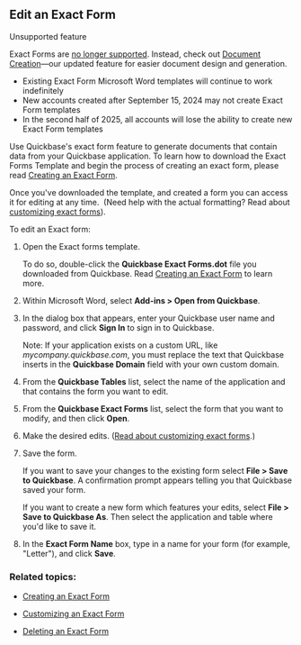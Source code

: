 ## Edit an Exact Form

Unsupported feature

Exact Forms are [no longer supported](https://community.quickbase.com/blog/the-qrew-blog-/exact-forms-is-being-retired/88688). Instead, check out [Document Creation](https://helpv2.quickbase.com/hc/en-us/articles/30225959071508)—our updated feature for easier document design and generation.  

-   Existing Exact Form Microsoft Word templates will continue to work indefinitely 
-   New accounts created after September 15, 2024 may not create Exact Form templates
-   In the second half of 2025, all accounts will lose the ability to create new Exact Form templates

Use Quickbase's exact form feature to generate documents that contain data from your Quickbase application. To learn how to download the Exact Forms Template and begin the process of creating an exact form, please read [Creating an Exact Form](https://helpv2.quickbase.com/hc/en-us/articles/4570390477588-Creating-Exact-Forms-).

Once you've downloaded the template, and created a form you can access it for editing at any time.  (Need help with the actual formatting? Read about [customizing exact forms](https://helpv2.quickbase.com/hc/en-us/articles/4570263029140-Customize-an-Exact-Form-)).

To edit an Exact form:

1.  Open the Exact forms template.
    
    To do so, double-click the **Quickbase Exact Forms.dot** file you downloaded from Quickbase. Read [Creating an Exact Form](https://helpv2.quickbase.com/hc/en-us/articles/4570390477588-Creating-Exact-Forms-) to learn more.
    
2.  Within Microsoft Word, select **Add-ins > Open from Quickbase**.
    
3.  In the dialog box that appears, enter your Quickbase user name and password, and click **Sign In** to sign in to Quickbase.
    
    Note: If your application exists on a custom URL, like _mycompany.quickbase.com_, you must replace the text that Quickbase inserts in the **Quickbase Domain** field with your own custom domain.
    
4.  From the **Quickbase Tables** list, select the name of the application and that contains the form you want to edit.
    
5.  From the **Quickbase Exact Forms** list, select the form that you want to modify, and then click **Open**.
    
6.  Make the desired edits. ([Read about customizing exact forms](https://helpv2.quickbase.com/hc/en-us/articles/4570263029140-Customize-an-Exact-Form-).)
    
7.  Save the form.
    
    If you want to save your changes to the existing form select **File > Save to Quickbase**. A confirmation prompt appears telling you that Quickbase saved your form.
    
    If you want to create a new form which features your edits, select **File > Save to Quickbase As**. Then select the application and table where you'd like to save it.
    
8.  In the **Exact Form Name** box, type in a name for your form (for example, "Letter"), and click **Save**.
    

### Related topics:

-   [Creating an Exact Form](https://helpv2.quickbase.com/hc/en-us/articles/4570390477588-Creating-Exact-Forms-)
    
-   [Customizing an Exact Form](https://helpv2.quickbase.com/hc/en-us/articles/4570263029140-Customize-an-Exact-Form-)
    
-   [Deleting an Exact Form](https://helpv2.quickbase.com/hc/en-us/articles/4570282769172-Delete-an-Exact-Form-)